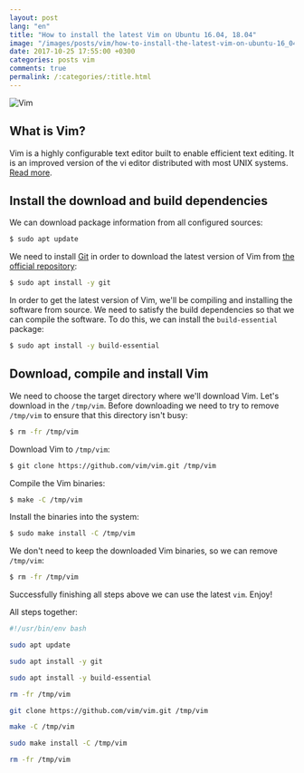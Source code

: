 ```yaml
---
layout: post
lang: "en"
title: "How to install the latest Vim on Ubuntu 16.04, 18.04"
image: "/images/posts/vim/how-to-install-the-latest-vim-on-ubuntu-16_04/vim.png"
date: 2017-10-25 17:55:00 +0300
categories: posts vim
comments: true
permalink: /:categories/:title.html
---
```


<div class="picture">
  <img src="{{ "/images/posts/vim/how-to-install-the-latest-vim-on-ubuntu-16_04/vim.png" | absolute_url }}" title="Vim">
</div>

## What is Vim?

Vim is a highly configurable text editor built to enable efficient text editing. It is an improved version of the vi editor distributed with most UNIX systems. [Read more](https://vim.sourceforge.io/about.php).

## Install the download and build dependencies

We can download package information from all configured sources:

```bash
$ sudo apt update
```

We need to install [Git](https://git-scm.com) in order to download the latest version of Vim from [the official repository](https://github.com/vim/vim):

```bash
$ sudo apt install -y git
```

In order to get the latest version of Vim, we'll be compiling and installing the software from source. We need to satisfy the build dependencies so that we can compile the software.
To do this, we can install the `build-essential` package:

```bash
$ sudo apt install -y build-essential
```

## Download, compile and install Vim

We need to choose the target directory where we'll download Vim.
Let's download in the `/tmp/vim`. Before downloading we need to try to remove `/tmp/vim` to ensure that this directory isn't busy:

```bash
$ rm -fr /tmp/vim
```

Download Vim to `/tmp/vim`:

```bash
$ git clone https://github.com/vim/vim.git /tmp/vim
```

Compile the Vim binaries:

```bash
$ make -C /tmp/vim
```

Install the binaries into the system:

```bash
$ sudo make install -C /tmp/vim
```

We don't need to keep the downloaded Vim binaries, so we can remove `/tmp/vim`:

```bash
$ rm -fr /tmp/vim
```

Successfully finishing all steps above we can use the latest `vim`. Enjoy!

All steps together:

```bash
#!/usr/bin/env bash

sudo apt update

sudo apt install -y git

sudo apt install -y build-essential

rm -fr /tmp/vim

git clone https://github.com/vim/vim.git /tmp/vim

make -C /tmp/vim

sudo make install -C /tmp/vim

rm -fr /tmp/vim
```
